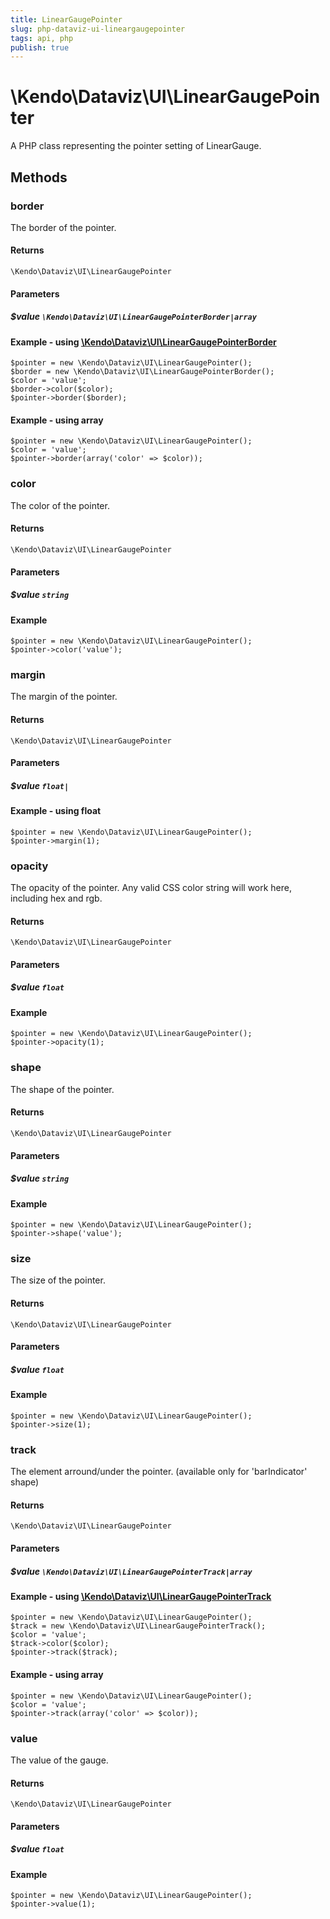 ```yaml
---
title: LinearGaugePointer
slug: php-dataviz-ui-lineargaugepointer
tags: api, php
publish: true
---
```


# \Kendo\Dataviz\UI\LinearGaugePointer

A PHP class representing the pointer setting of LinearGauge.


## Methods

### border

The border of the pointer.

#### Returns
`\Kendo\Dataviz\UI\LinearGaugePointer`

#### Parameters

##### $value `\Kendo\Dataviz\UI\LinearGaugePointerBorder|array`


#### Example - using [\Kendo\Dataviz\UI\LinearGaugePointerBorder](/api/wrappers/php/Kendo/Dataviz/UI/LinearGaugePointerBorder)

    $pointer = new \Kendo\Dataviz\UI\LinearGaugePointer();
    $border = new \Kendo\Dataviz\UI\LinearGaugePointerBorder();
    $color = 'value';
    $border->color($color);
    $pointer->border($border);

#### Example - using array

    $pointer = new \Kendo\Dataviz\UI\LinearGaugePointer();
    $color = 'value';
    $pointer->border(array('color' => $color));

### color
The color of the pointer.

#### Returns
`\Kendo\Dataviz\UI\LinearGaugePointer`

#### Parameters

##### $value `string`



#### Example 
    $pointer = new \Kendo\Dataviz\UI\LinearGaugePointer();
    $pointer->color('value');

### margin
The margin of the pointer.

#### Returns
`\Kendo\Dataviz\UI\LinearGaugePointer`

#### Parameters

##### $value `float|`



#### Example  - using float
    $pointer = new \Kendo\Dataviz\UI\LinearGaugePointer();
    $pointer->margin(1);

### opacity
The opacity of the pointer.
Any valid CSS color string will work here, including hex and rgb.

#### Returns
`\Kendo\Dataviz\UI\LinearGaugePointer`

#### Parameters

##### $value `float`



#### Example 
    $pointer = new \Kendo\Dataviz\UI\LinearGaugePointer();
    $pointer->opacity(1);

### shape
The shape of the pointer.

#### Returns
`\Kendo\Dataviz\UI\LinearGaugePointer`

#### Parameters

##### $value `string`



#### Example 
    $pointer = new \Kendo\Dataviz\UI\LinearGaugePointer();
    $pointer->shape('value');

### size
The size of the pointer.

#### Returns
`\Kendo\Dataviz\UI\LinearGaugePointer`

#### Parameters

##### $value `float`



#### Example 
    $pointer = new \Kendo\Dataviz\UI\LinearGaugePointer();
    $pointer->size(1);

### track

The element arround/under the pointer.
(available only for 'barIndicator' shape)

#### Returns
`\Kendo\Dataviz\UI\LinearGaugePointer`

#### Parameters

##### $value `\Kendo\Dataviz\UI\LinearGaugePointerTrack|array`


#### Example - using [\Kendo\Dataviz\UI\LinearGaugePointerTrack](/api/wrappers/php/Kendo/Dataviz/UI/LinearGaugePointerTrack)

    $pointer = new \Kendo\Dataviz\UI\LinearGaugePointer();
    $track = new \Kendo\Dataviz\UI\LinearGaugePointerTrack();
    $color = 'value';
    $track->color($color);
    $pointer->track($track);

#### Example - using array

    $pointer = new \Kendo\Dataviz\UI\LinearGaugePointer();
    $color = 'value';
    $pointer->track(array('color' => $color));

### value
The value of the gauge.

#### Returns
`\Kendo\Dataviz\UI\LinearGaugePointer`

#### Parameters

##### $value `float`



#### Example 
    $pointer = new \Kendo\Dataviz\UI\LinearGaugePointer();
    $pointer->value(1);

